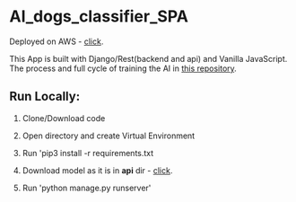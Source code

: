 # AI_dogs_classifier_SPA

Deployed on AWS - [click](http://44.230.105.84/).

This App is built with Django/Rest(backend and api) and Vanilla JavaScript. The process and  full cycle of training the AI in [this repository](https://github.com/ivvlko/CNN-Transfer-Learning-Classification).


## Run Locally:

1. Clone/Download code

2. Open directory and create Virtual Environment

3. Run 'pip3 install -r requirements.txt

4. Download model as it is in **api** dir - [click](https://drive.google.com/drive/folders/1xKVbXtnc3bIwpL6Ijy-FmvDc5sKe2iaM?usp=sharing).

5. Run 'python manage.py runserver'



